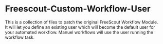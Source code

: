 # Freescout-Custom-Workflow-User
This is a collection of files to patch the original FreeScout Workflow Module. It will let you define an existing user which will become the default user for your automated workflow. Manuel workflows will use the user running the workflow task.
